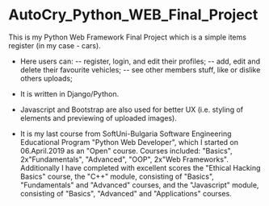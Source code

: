 # AutoCry_Python_WEB_Final_Project
This is my Python Web Framework Final Project which is a simple items register (in my case - cars). 
- Here users can: 
-- register, login, and edit their profiles; 
-- add, edit and delete their favourite vehicles; 
-- see other members stuff, like or dislike others uploads;
- It is written in Django/Python. 
- Javascript and Bootstrap are also used for better UX (i.e. styling of elements and previewing of uploaded images).

- It is my last course from SoftUni-Bulgaria Software Engineering Educational Program "Python Web Developer",
which I started on 06.April.2019 as an "Open" course.
Courses included: "Basics", 2x"Fundamentals", "Advanced", "OOP", 2x"Web Frameworks".
Additionally I have completed with excellent scores the "Ethical Hacking Basics" course, 
the "C++" module, consisting of "Basics", "Fundamentals" and "Advanced" courses, and 
the "Javascript" module, consisting of "Basics", "Advanced" and "Applications" courses.
